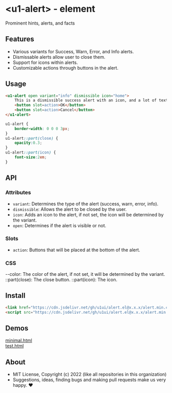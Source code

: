 # &lt;u1-alert&gt; - element
Prominent hints, alerts, and facts

## Features

- Various variants for Success, Warn, Error, and Info alerts.
- Dismissable alerts allow user to close them.
- Support for icons within alerts.
- Customizable actions through buttons in the alert.

## Usage

```html
<u1-alert open variant="info" dismissible icon="home">
    This is a dismissible success alert with an icon, and a lot of text to make it wrap. More text to make it wrap and just more and more
    <button slot=action>OK</button>
    <button slot=action>Cancel</button>
</u1-alert>
```

```css
u1-alert {
    border-width: 0 0 0 3px;
}
u1-alert::part(close) {
    opacity:0.3;
}
u1-alert::part(icon) {
    font-size:2em;
}
```

## API

### Attributes

- `variant`: Determines the type of the alert (success, warn, error, info).
- `dismissible`: Allows the alert to be closed by the user.
- `icon`: Adds an icon to the alert, if not set, the icon will be determined by the variant.
- `open`: Determines if the alert is visible or not.

### Slots

- `action`: Buttons that will be placed at the bottom of the alert.

### CSS

--color: The color of the alert, if not set, it will be determined by the variant.
::part(close): The close button.
::part(icon): The icon.

## Install

```html
<link href="https://cdn.jsdelivr.net/gh/u1ui/alert.el@x.x.x/alert.min.css" rel=stylesheet>
<script src="https://cdn.jsdelivr.net/gh/u1ui/alert.el@x.x.x/alert.min.js" type=module></script>
```

## Demos

[minimal.html](http://gcdn.li/u1ui/alert.el@main/tests/minimal.html)  
[test.html](http://gcdn.li/u1ui/alert.el@main/tests/test.html)  

## About

- MIT License, Copyright (c) 2022 <u1> (like all repositories in this organization) <br>
- Suggestions, ideas, finding bugs and making pull requests make us very happy. ♥

